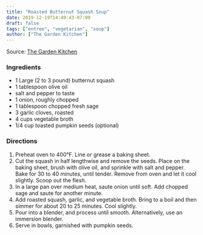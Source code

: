 ```yaml
---
title: "Roasted Butternut Squash Soup"
date: 2019-12-19T14:49:43-07:00
draft: false
tags: ["entree", "vegetarian", "soup"]
author: ["The Garden Kitchen"]
---
```


Source: [The Garden Kitchen](https://www.thegardenkitchen.org)

### Ingredients
- 1 Large (2 to 3 pound) butternut squash
- 1 tablespoon olive oil
- salt and pepper to taste
- 1 onion, roughly chopped
- 1 tablespoon chopped fresh sage
- 3 garlic cloves, roasted
- 4 cups vegetable broth
- 1/4 cup toasted pumpkin seeds (optional)

### Directions
1. Preheat oven to 400°F. Line or grease a baking sheet. 
2. Cut the squash in half lengthwise and remove the seeds. Place on the baking sheet, brush with olive oil, and sprinkle with salt and pepper. Bake for 30 to 40 minutes, until tender. Remove from oven and let it cool slightly. Scoop out the flesh. 
3. In a large pan over medium heat, saute onion until soft. Add chopped sage and saute for another minute. 
4. Add roasted squash, garlic, and vegetable broth. Bring to a boil and then simmer for about 20 to 25 minutes. Cool slightly. 
5. Pour into a blender, and process until smooth. Alternatively, use an immersion blender. 
6. Serve in bowls, garnished with pumpkin seeds. 
